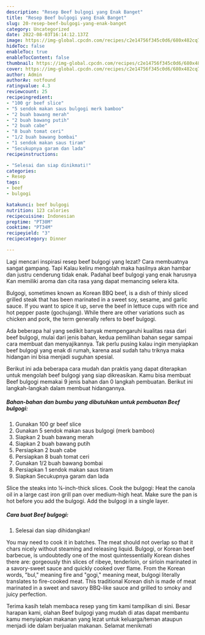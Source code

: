 ```yaml
---
description: "Resep Beef bulgogi yang Enak Banget"
title: "Resep Beef bulgogi yang Enak Banget"
slug: 20-resep-beef-bulgogi-yang-enak-banget
category: Uncategorized
date: 2022-08-03T16:14:12.137Z
image: https://img-global.cpcdn.com/recipes/c2e14756f345c0d6/680x482cq70/beef-bulgogi-foto-resep-utama.jpg
hideToc: false
enableToc: true
enableTocContent: false
thumbnail: https://img-global.cpcdn.com/recipes/c2e14756f345c0d6/680x482cq70/beef-bulgogi-foto-resep-utama.jpg
cover: https://img-global.cpcdn.com/recipes/c2e14756f345c0d6/680x482cq70/beef-bulgogi-foto-resep-utama.jpg
author: Admin
authorAv: notfound
ratingvalue: 4.3
reviewcount: 25
recipeingredient:
- "100 gr beef slice"
- "5 sendok makan saus bulgogi merk bamboo"
- "2 buah bawang merah"
- "2 buah bawang putih"
- "2 buah cabe"
- "8 buah tomat ceri"
- "1/2 buah bawang bombai"
- "1 sendok makan saus tiram"
- "Secukupnya garam dan lada"
recipeinstructions:

- "Selesai dan siap dinikmati!"
categories:
- Resep
tags:
- beef
- bulgogi

katakunci: beef bulgogi 
nutrition: 123 calories
recipecuisine: Indonesian
preptime: "PT30M"
cooktime: "PT34M"
recipeyield: "3"
recipecategory: Dinner

---
```



Lagi mencari inspirasi resep beef bulgogi yang lezat? Cara membuatnya sangat gampang. Tapi Kalau keliru mengolah maka hasilnya akan hambar dan justru cenderung tidak enak. Padahal beef bulgogi yang enak harusnya Kan memiliki aroma dan cita rasa yang dapat memancing selera kita.


Bulgogi, sometimes known as Korean BBQ beef, is a dish of thinly sliced grilled steak that has been marinated in a sweet soy, sesame, and garlic sauce. If you want to spice it up, serve the beef in lettuce cups with rice and hot pepper paste (gochujang). While there are other variations such as chicken and pork, the term generally refers to beef bulgogi.

Ada beberapa hal yang sedikit banyak mempengaruhi kualitas rasa dari beef bulgogi, mulai dari jenis bahan, kedua pemilihan bahan segar sampai cara membuat dan menyajikannya. Tak perlu pusing kalau ingin menyiapkan beef bulgogi yang enak di rumah, karena asal sudah tahu triknya maka hidangan ini bisa menjadi suguhan spesial.


Berikut ini ada beberapa cara mudah dan praktis yang dapat diterapkan untuk mengolah beef bulgogi yang siap dikreasikan. Kamu bisa membuat Beef bulgogi memakai 9 jenis bahan dan 0 langkah pembuatan. Berikut ini langkah-langkah dalam membuat hidangannya.

<!--inarticleads1-->

##### Bahan-bahan dan bumbu yang dibutuhkan untuk pembuatan Beef bulgogi:

1. Gunakan 100 gr beef slice
1. Gunakan 5 sendok makan saus bulgogi (merk bamboo)
1. Siapkan 2 buah bawang merah
1. Siapkan 2 buah bawang putih
1. Persiapkan 2 buah cabe
1. Persiapkan 8 buah tomat ceri
1. Gunakan 1/2 buah bawang bombai
1. Persiapkan 1 sendok makan saus tiram
1. Siapkan Secukupnya garam dan lada


Slice the steaks into ¼-inch-thick slices. Cook the bulgogi: Heat the canola oil in a large cast iron grill pan over medium-high heat. Make sure the pan is hot before you add the bulgogi. Add the bulgogi in a single layer. 

<!--inarticleads2-->

##### Cara buat Beef bulgogi:


1. Selesai dan siap dihidangkan!

You may need to cook it in batches. The meat should not overlap so that it chars nicely without steaming and releasing liquid. Bulgogi, or Korean beef barbecue, is undoubtedly one of the most quintessentially Korean dishes there are: gorgeously thin slices of ribeye, tenderloin, or sirloin marinated in a savory-sweet sauce and quickly cooked over flame. From the Korean words, &#34;bul,&#34; meaning fire and &#34;gogi,&#34; meaning meat, bulgogi literally translates to fire-cooked meat. This traditional Korean dish is made of meat marinated in a sweet and savory BBQ-like sauce and grilled to smoky and juicy perfection. 

Terima kasih telah membaca resep yang tim kami tampilkan di sini. Besar harapan kami, olahan Beef bulgogi yang mudah di atas dapat membantu kamu menyiapkan makanan yang lezat untuk keluarga/teman ataupun menjadi ide dalam berjualan makanan. Selamat menikmati
